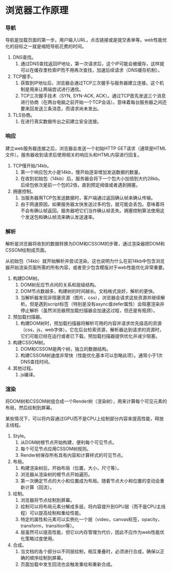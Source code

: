 # 浏览器工作原理

### 导航

导航是加载页面的第一步。用户输入URL，点击链接或是提交表单等。web性能优化的目标之一就是缩短导航花费的时间。

1. DNS查找。
    1. 通过DNS查找返回IP地址，第一次请求后，这个IP可能会被缓存，这样就可以在缓存里检索IP而不用再次查找，加速后续请求（DNS缓存机制）。
2. TCP握手。
    1. 获取到IP地址后，浏览器会通过TCP三次握手与服务器建立连接。这个机制是用来让两端尝试进行通信。
    2. TCP三次握手技术（SYN, SYN-ACK, ACK）。通过TCP首先发送三个消息进行协商（在两台电脑之前开始一个TCP会话）。意味着每台服务器之间还要来回发送三条消息，而请求尚未发出。
3. TLS协商。
    1. 在进行真实数据传出之前建立安全连接。


### 响应

建立web服务器连接之后，浏览器会发送一个初始HTTP GET请求（通常是HTML文件）。服务器收到请求后使用相关的响应头和HTML内容进行回复。

1. TCP慢开始/14kb。
    1. 第一个响应包大小是14kb，慢开始逐渐增加发送数据的数量。
    2. 在收到初始包（14kb）后，服务器会将下一个包大小加倍到大约28kb。后续包依次是前一个包的2倍，直到预定阀值或者遇到拥塞。
2. 拥塞控制。
    1. 当服务器用TCP包发送数据时，客户端通过返回确认帧来确认传输。
    2. 由于网速原因，如果服务器太快发送过多的包，就可能会丢包。意味着将不会有确认帧返回。服务器吧它们当作确认帧丢失。拥塞控制算法使用这个发送包和确认帧流来确认发送速率。


### 解析

解析是浏览器将收到的数据转换为DOM和CSSOM的步骤，通过渲染器把DOM和CSSOM绘制成页面。

从初始包（14kb）就开始解析并尝试渲染。这也说明为什么在前14kb中包含浏览器开始渲染页面所需的所有内容，或者至少包含模版对于web性能优化非常重要。

1. 构建DOM树。
    1. DOM树反应节点间的关系和层级结构。
    2. DOM节点数越多，构建树的时间越长。文档格式良好，解析的更快。
    3. 当解析器发现非阻塞资源（图片，css），浏览器会请求这些资源并继续解析。但是遇到script标签（特别是没有async或defer属性）会阻塞渲染并停止解析（虽然浏览器预加载扫描器会加速这过程，但还是有瓶颈）。
2. 预加载扫描器。
    1. 构建DOM树时，预加载扫描器将解析可用的内容并请求优先级高的资源（css，js，web字体）。它在后台检索资源，解析器达到请求的资源时，它们可能已经在运行或者已下载。预加载扫描器提供优化并减少阻塞。
3. 构建CSSOM树。
    1. DOM和CSSOM是两个树，独立的数据结构。
    2. 构建CSSOM树速度非常快（性能优化基本可以忽略此项）。通常小于1次DNS查找时间。
4. 其他过程。
    1. js编译。


### 渲染

将DOM树和CSSOM树组合成一个Render树（渲染树），用来计算每个可见元素的布局，然后绘制到屏幕。

某些情况下，可以将内容通过GPU而不是CPU上绘制部分内容来提高性能，释放主线程。

1. Style。
    1. 从DOM树根节点开始构建，便利每个可见节点。
    2. 每个可见节点应用CSSOM树规则。
    3. Render树保存所有具有内容和计算样式的可见节点。
2. 布局。
    1. 构建渲染树后，开始布局（位置，大小，尺寸等）。
    2. 浏览器从渲染树的根节点开始遍历。
    3. 第一次确定节点的大小和位置成为布局。随着节点大小和位置的变动会重新计算（回流）。
3. 绘制。
    1. 浏览器将节点绘制到屏幕。
    2. 绘制可以将布局元素分解成多层。将内容提升到GPU层（而不是CPU主线程）可以提高绘制和重绘性能。
    3. 特定的属性和元素可以实例化一个层（video，canvas标签，opacity，transform，transition等）。
    4. 层虽然可以提高性能，但它以内存管理为代价，因此不应作为web性能优化策略过度使用。
4. 合成。
    1. 当文档的各个部分以不同层绘制，相互重叠时，必须进行合成，确保以正确的顺序绘制到屏幕。
    2. 页面加载中发生回流也会触发重绘和重新合成。
